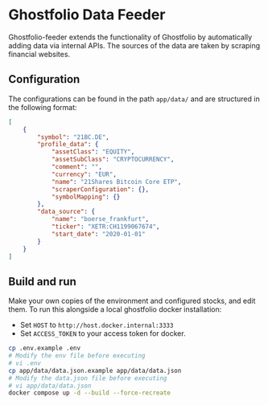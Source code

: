 # Ghostfolio Data Feeder

Ghostfolio-feeder extends the functionality of Ghostfolio by automatically adding data via internal APIs. The sources of the data are taken by scraping financial websites.

## Configuration

The configurations can be found in the path `app/data/` and are structured in the following format:

```json
[
    {
        "symbol": "21BC.DE",
        "profile_data": {
            "assetClass": "EQUITY",
            "assetSubClass": "CRYPTOCURRENCY",
            "comment": "",
            "currency": "EUR",
            "name": "21Shares Bitcoin Core ETP",
            "scraperConfiguration": {},
            "symbolMapping": {}
        },
        "data_source": {
            "name": "boerse_frankfurt",
            "ticker": "XETR:CH1199067674",
            "start_date": "2020-01-01"
        }
    }
]
```

## Build and run

Make your own copies of the environment and configured stocks, and edit them.
To run this alongside a local ghostfolio docker installation:
* Set `HOST` to `http://host.docker.internal:3333`
* Set `ACCESS_TOKEN` to your access token for docker.

```bash
cp .env.example .env
# Modify the env file before executing
# vi .env
cp app/data/data.json.example app/data/data.json
# Modify the data.json file before executing
# vi app/data/data.json
docker compose up -d --build --force-recreate
```
